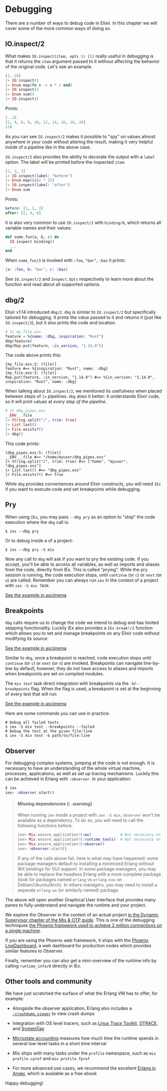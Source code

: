 # Debugging

There are a number of ways to debug code in Elixir. In this chapter we will cover some of the more common ways of doing so.

## IO.inspect/2

What makes `IO.inspect(item, opts \\ [])` really useful in debugging is that it returns the `item` argument passed to it without affecting the behavior of the original code. Let's see an example.

```elixir
(1..10)
|> IO.inspect()
|> Enum.map(fn x -> x * 2 end)
|> IO.inspect()
|> Enum.sum()
|> IO.inspect()
```

Prints:

```elixir
1..10
[2, 4, 6, 8, 10, 12, 14, 16, 18, 20]
110
```

As you can see `IO.inspect/2` makes it possible to "spy" on values almost anywhere in your code without altering the result, making it very helpful inside of a pipeline like in the above case.

`IO.inspect/2` also provides the ability to decorate the output with a `label` option. The label will be printed before the inspected `item`:

```elixir
[1, 2, 3]
|> IO.inspect(label: "before")
|> Enum.map(&(&1 * 2))
|> IO.inspect(label: "after")
|> Enum.sum
```

Prints:

```elixir
before: [1, 2, 3]
after: [2, 4, 6]
```

It is also very common to use `IO.inspect/2` with `binding/0`, which returns all variable names and their values:

```elixir
def some_fun(a, b, c) do
  IO.inspect binding()
  ...
end
```

When `some_fun/3` is invoked with `:foo`, `"bar"`, `:baz` it prints:

```elixir
[a: :foo, b: "bar", c: :baz]
```

See `IO.inspect/2` and `Inspect.Opts` respectively to learn more about the function and read about all supported options.

## dbg/2

Elixir v1.14 introduced `dbg/2`. `dbg` is similar to `IO.inspect/2` but specifically tailored for debugging. It prints the value passed to it and returns it (just like `IO.inspect/2`), but it also prints the code and location.

```elixir
# In my_file.exs
feature = %{name: :dbg, inspiration: "Rust"}
dbg(feature)
dbg(Map.put(feature, :in_version, "1.14.0"))
```

The code above prints this:

```shell
[my_file.exs:2: (file)]
feature #=> %{inspiration: "Rust", name: :dbg}
[my_file.exs:3: (file)]
Map.put(feature, :in_version, "1.14.0") #=> %{in_version: "1.14.0", inspiration: "Rust", name: :dbg}
```

When talking about `IO.inspect/2`, we mentioned its usefulness when placed between steps of `|>` pipelines. `dbg` does it better: it understands Elixir code, so it will print values at _every step of the pipeline_.

```elixir
# In dbg_pipes.exs
__ENV__.file
|> String.split("/", trim: true)
|> List.last()
|> File.exists?()
|> dbg()
```

This code prints:

```shell
[dbg_pipes.exs:5: (file)]
__ENV__.file #=> "/home/myuser/dbg_pipes.exs"
|> String.split("/", trim: true) #=> ["home", "myuser", "dbg_pipes.exs"]
|> List.last() #=> "dbg_pipes.exs"
|> File.exists?() #=> true
```

While `dbg` provides conveniences around Elixir constructs, you will need `IEx` if you want to execute code and set breakpoints while debugging.

## Pry

When using `IEx`, you may pass `--dbg pry` as an option to "stop" the code execution where the `dbg` call is:

```console
$ iex --dbg pry
```

Or to debug inside a of a project:

```console
$ iex --dbg pry -S mix
```

Now any call to `dbg` will ask if you want to pry the existing code. If you accept, you'll be able to access all variables, as well as imports and aliases from the code, directly from IEx. This is called "prying". While the pry session is running, the code execution stops, until `continue` (or `c`) or `next` (or `n`) are called. Remember you can always run `iex` in the context of a project with `iex -S mix TASK`.

<script id="asciicast-509509" src="https://asciinema.org/a/509509.js" async></script><noscript><p><a href="https://asciinema.org/a/509509">See the example in asciinema</a></p></noscript>

## Breakpoints

`dbg` calls require us to change the code we intend to debug and has limited stepping functionality. Luckily IEx also provides a `IEx.break!/2` function which allows you to set and manage breakpoints on any Elixir code without modifying its source:

<script type="text/javascript" src="https://asciinema.org/a/0h3po0AmTcBAorc5GBNU97nrs.js" id="asciicast-0h3po0AmTcBAorc5GBNU97nrs" async></script><noscript><p><a href="https://asciinema.org/a/0h3po0AmTcBAorc5GBNU97nrs">See the example in asciinema</a></p></noscript>

Similar to `dbg`, once a breakpoint is reached, code execution stops until `continue` (or `c`) or `next` (or `n`) are invoked. Breakpoints can navigate line-by-line by default, however, they do not have access to aliases and imports when breakpoints are set on compiled modules.

The `mix test` task direct integration with breakpoints via the `-b`/`--breakpoints` flag. When the flag is used, a breakpoint is set at the beginning of every test that will run:

<script async id="asciicast-XTZ15jFKFAlr8ZxIZMzaHgL5n" src="https://asciinema.org/a/XTZ15jFKFAlr8ZxIZMzaHgL5n.js"></script><noscript><p><a href="https://asciinema.org/a/XTZ15jFKFAlr8ZxIZMzaHgL5n">See the example in asciinema</a></p></noscript>

Here are some commands you can use in practice:

```console
# Debug all failed tests
$ iex -S mix test --breakpoints --failed
# Debug the test at the given file:line
$ iex -S mix test -b path/to/file:line
```

## Observer

For debugging complex systems, jumping at the code is not enough. It is necessary to have an understanding of the whole virtual machine, processes, applications, as well as set up tracing mechanisms. Luckily this can be achieved in Erlang with `:observer`. In your application:

```elixir
$ iex
iex> :observer.start()
```

> #### Missing dependencies {: .warning}
>
> When running `iex` inside a project with `iex -S mix`, `observer` won't be available as a dependency. To do so, you will need to call the following functions before:
>
> ```elixir
> iex> Mix.ensure_application!(:wx)             # Not necessary on Erlang/OTP 27+
> iex> Mix.ensure_application!(:runtime_tools)  # Not necessary on Erlang/OTP 27+
> iex> Mix.ensure_application!(:observer)
> iex> :observer.start()
> ```
>
> If any of the calls above fail, here is what may have happened: some package managers default to installing a minimized Erlang without WX bindings for GUI support. In some package managers, you may be able to replace the headless Erlang with a more complete package (look for packages named `erlang` vs `erlang-nox` on Debian/Ubuntu/Arch). In others managers, you may need to install a separate `erlang-wx` (or similarly named) package.

The above will open another Graphical User Interface that provides many panes to fully understand and navigate the runtime and your project.

We explore the Observer in the context of an actual project [in the Dynamic Supervisor chapter of the Mix & OTP guide](../mix-and-otp/dynamic-supervisor.md). This is one of the debugging techniques [the Phoenix framework used to achieve 2 million connections on a single machine](https://phoenixframework.org/blog/the-road-to-2-million-websocket-connections).

If you are using the Phoenix web framework, it ships with the [Phoenix LiveDashboard](https://github.com/phoenixframework/phoenix_live_dashboard), a web dashboard for production nodes which provides similar features to Observer.

Finally, remember you can also get a mini-overview of the runtime info by calling `runtime_info/0` directly in IEx.

## Other tools and community

We have just scratched the surface of what the Erlang VM has to offer, for example:

  * Alongside the observer application, Erlang also includes a [`:crashdump_viewer`](https://www.erlang.org/doc/man/crashdump_viewer.html) to view crash dumps

  * Integration with OS level tracers, such as [Linux Trace Toolkit,](https://www.erlang.org/doc/apps/runtime_tools/lttng) [DTRACE,](https://www.erlang.org/doc/apps/runtime_tools/dtrace) and [SystemTap](https://www.erlang.org/doc/apps/runtime_tools/systemtap)

  * [Microstate accounting](http://www.erlang.org/doc/man/msacc.html) measures how much time the runtime spends in several low-level tasks in a short time interval

  * Mix ships with many tasks under the `profile` namespace, such as `mix profile.cprof` and `mix profile.fprof`

  * For more advanced use cases, we recommend the excellent [Erlang in Anger](https://www.erlang-in-anger.com/), which is available as a free ebook

Happy debugging!
